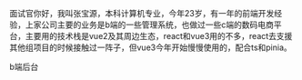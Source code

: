 面试官你好，我叫张宝源，本科计算机专业，今年23岁，有一年的前端开发经验，上家公司主要的业务是b端的一些管理系统，也做过一些c端的数码电商平台，主要用的技术栈是vue2及其周边生态，react和vue3用的不多，react去支援其他组项目的时候接触过一阵子，但vue3今年开始慢慢使用的，配合ts和pinia。





b端后台